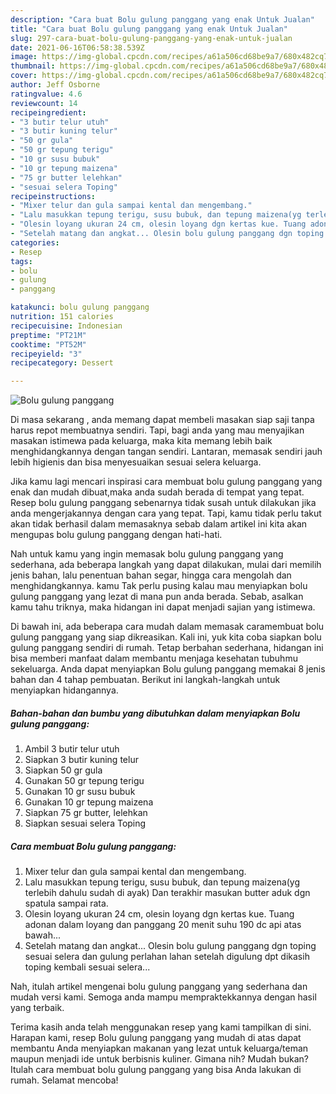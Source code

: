 ```yaml
---
description: "Cara buat Bolu gulung panggang yang enak Untuk Jualan"
title: "Cara buat Bolu gulung panggang yang enak Untuk Jualan"
slug: 297-cara-buat-bolu-gulung-panggang-yang-enak-untuk-jualan
date: 2021-06-16T06:58:38.539Z
image: https://img-global.cpcdn.com/recipes/a61a506cd68be9a7/680x482cq70/bolu-gulung-panggang-foto-resep-utama.jpg
thumbnail: https://img-global.cpcdn.com/recipes/a61a506cd68be9a7/680x482cq70/bolu-gulung-panggang-foto-resep-utama.jpg
cover: https://img-global.cpcdn.com/recipes/a61a506cd68be9a7/680x482cq70/bolu-gulung-panggang-foto-resep-utama.jpg
author: Jeff Osborne
ratingvalue: 4.6
reviewcount: 14
recipeingredient:
- "3 butir telur utuh"
- "3 butir kuning telur"
- "50 gr gula"
- "50 gr tepung terigu"
- "10 gr susu bubuk"
- "10 gr tepung maizena"
- "75 gr butter lelehkan"
- "sesuai selera Toping"
recipeinstructions:
- "Mixer telur dan gula sampai kental dan mengembang."
- "Lalu masukkan tepung terigu, susu bubuk, dan tepung maizena(yg terlebih dahulu sudah di ayak) Dan terakhir masukan butter aduk dgn spatula sampai rata."
- "Olesin loyang ukuran 24 cm, olesin loyang dgn kertas kue. Tuang adonan dalam loyang dan panggang 20 menit suhu 190 dc api atas bawah..."
- "Setelah matang dan angkat... Olesin bolu gulung panggang dgn toping sesuai selera dan gulung perlahan lahan setelah digulung dpt dikasih toping kembali sesuai selera..."
categories:
- Resep
tags:
- bolu
- gulung
- panggang

katakunci: bolu gulung panggang 
nutrition: 151 calories
recipecuisine: Indonesian
preptime: "PT21M"
cooktime: "PT52M"
recipeyield: "3"
recipecategory: Dessert

---
```



![Bolu gulung panggang](https://img-global.cpcdn.com/recipes/a61a506cd68be9a7/680x482cq70/bolu-gulung-panggang-foto-resep-utama.jpg)

Di masa  sekarang , anda memang dapat membeli masakan siap saji tanpa harus repot membuatnya sendiri. Tapi, bagi anda yang mau menyajikan masakan istimewa pada keluarga, maka kita memang lebih baik menghidangkannya dengan tangan sendiri. Lantaran, memasak sendiri jauh lebih higienis dan bisa menyesuaikan sesuai selera keluarga.

Jika kamu lagi mencari inspirasi cara membuat bolu gulung panggang yang enak dan mudah dibuat,maka anda sudah berada di tempat yang tepat. Resep bolu gulung panggang  sebenarnya tidak susah untuk dilakukan jika anda mengerjakannya dengan cara yang tepat. Tapi, kamu tidak perlu takut akan tidak berhasil dalam memasaknya 
sebab dalam artikel ini kita akan mengupas bolu gulung panggang dengan hati-hati.  



Nah untuk kamu yang ingin memasak bolu gulung panggang yang sederhana, ada beberapa langkah yang dapat dilakukan, mulai dari memilih jenis bahan, lalu penentuan bahan segar, hingga cara mengolah dan menghidangkannya. kamu Tak perlu pusing kalau mau menyiapkan bolu gulung panggang yang lezat di mana pun anda berada. Sebab, asalkan kamu  tahu triknya, maka hidangan ini dapat menjadi sajian yang istimewa.

Di bawah ini, ada beberapa cara mudah dalam memasak caramembuat bolu gulung panggang yang siap dikreasikan. Kali ini, yuk kita coba siapkan bolu gulung panggang sendiri di rumah. Tetap berbahan sederhana, hidangan ini bisa memberi manfaat dalam membantu menjaga kesehatan tubuhmu sekeluarga. Anda dapat menyiapkan Bolu gulung panggang memakai 8 jenis bahan dan 4 tahap pembuatan. Berikut ini langkah-langkah untuk menyiapkan hidangannya.

<!--inarticleads1-->

##### Bahan-bahan dan bumbu yang dibutuhkan dalam menyiapkan Bolu gulung panggang:

1. Ambil 3 butir telur utuh
1. Siapkan 3 butir kuning telur
1. Siapkan 50 gr gula
1. Gunakan 50 gr tepung terigu
1. Gunakan 10 gr susu bubuk
1. Gunakan 10 gr tepung maizena
1. Siapkan 75 gr butter, lelehkan
1. Siapkan sesuai selera Toping




<!--inarticleads2-->

##### Cara membuat Bolu gulung panggang:

1. Mixer telur dan gula sampai kental dan mengembang.
1. Lalu masukkan tepung terigu, susu bubuk, dan tepung maizena(yg terlebih dahulu sudah di ayak) Dan terakhir masukan butter aduk dgn spatula sampai rata.
1. Olesin loyang ukuran 24 cm, olesin loyang dgn kertas kue. Tuang adonan dalam loyang dan panggang 20 menit suhu 190 dc api atas bawah...
1. Setelah matang dan angkat... Olesin bolu gulung panggang dgn toping sesuai selera dan gulung perlahan lahan setelah digulung dpt dikasih toping kembali sesuai selera...




Nah, itulah artikel mengenai  bolu gulung panggang  yang sederhana dan mudah versi kami. Semoga anda mampu mempraktekkannya dengan hasil yang terbaik. 

Terima kasih anda telah menggunakan resep yang kami tampilkan di sini. Harapan kami, resep  Bolu gulung panggang yang mudah di atas dapat membantu Anda menyiapkan makanan yang lezat untuk keluarga/teman maupun menjadi ide untuk berbisnis kuliner. Gimana nih? Mudah bukan? Itulah cara membuat bolu gulung panggang yang bisa Anda lakukan di rumah. Selamat mencoba!

